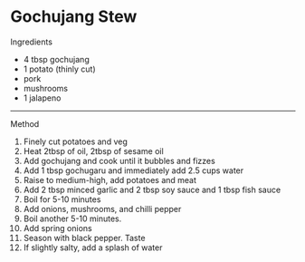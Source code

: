 # Gochujang Stew

Ingredients

-   4 tbsp gochujang
-   1 potato (thinly cut)
-   pork
-   mushrooms
-   1 jalapeno

------------------------------------------------------------------------

Method

1.  Finely cut potatoes and veg
2.  Heat 2tbsp of oil, 2tbsp of sesame oil
3.  Add gochujang and cook until it bubbles and fizzes
4.  Add 1 tbsp gochugaru and immediately add 2.5 cups water
5.  Raise to medium-high, add potatoes and meat
6.  Add 2 tbsp minced garlic and 2 tbsp soy sauce and 1 tbsp fish sauce
7.  Boil for 5-10 minutes
8.  Add onions, mushrooms, and chilli pepper
9.  Boil another 5-10 minutes.
10. Add spring onions
11. Season with black pepper. Taste
12. If slightly salty, add a splash of water
